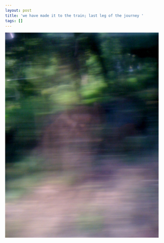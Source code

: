 ```yaml
---
layout: post
title: 'we have made it to the train; last leg of the journey '
tags: []
---
```


<p>
<div class='p_embed p_image_embed'>
<img alt="Image" height="667" src="/images/29526300-image.jpg" width="500" />

</div>
</p>
